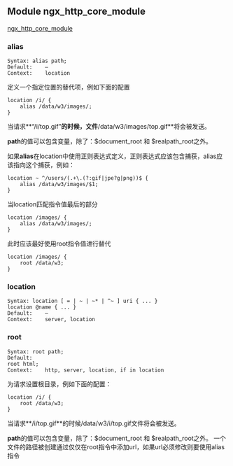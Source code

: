 ## Module ngx_http_core_module
[ngx_http_core_module](http://nginx.org/en/docs/http/ngx_http_core_module.html#root)

### alias
```
Syntax:	alias path;
Default:	—
Context:	location
```
定义一个指定位置的替代项，例如下面的配置
```
location /i/ {
    alias /data/w3/images/;
}
```
当请求**“/i/top.gif”**的时候，文件**/data/w3/images/top.gif**将会被发送。

**path**的值可以包含变量，除了：$document_root 和 $realpath_root之外。

如果**alias**在location中使用正则表达式定义，正则表达式应该包含捕获，alias应该指向这个捕获，例如：
```
location ~ ^/users/(.+\.(?:gif|jpe?g|png))$ {
    alias /data/w3/images/$1;
}
```
当location匹配指令值最后的部分
```
location /images/ {
    alias /data/w3/images/;
}
```
此时应该最好使用root指令值进行替代
```
location /images/ {
    root /data/w3;
}
```
### location

```
Syntax:	location [ = | ~ | ~* | ^~ ] uri { ... }
location @name { ... }
Default:	—
Context:	server, location
```

### root
```
Syntax:	root path;
Default:	
root html;
Context:	http, server, location, if in location
```
为请求设置根目录，例如下面的配置：
```
location /i/ {
    root /data/w3;
}
```
当请求**/i/top.gif**的时候/data/w3/i/top.gif文件将会被发送。

**path**的值可以包含变量，除了：$document_root 和 $realpath_root之外。
一个文件的路径被创建通过仅仅在root指令中添加url，如果url必须修改则要使用alias指令
